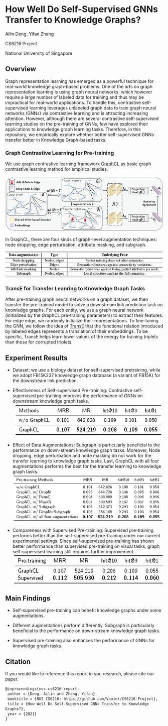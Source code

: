 # How Well Do Self-Supervised GNNs Transfer to Knowledge Graphs?
Ailin Deng, Yifan Zhang

CS6216 Project

National University of Singapore


## Overview
Graph representation learning has emerged as a powerful technique for real-world knowledge graph-based problems.  One of the arts on graph representation learning is using graph neural networks, which however require  a large number of labeled data for training and thus may be impractical for real-world applications. To handle this, contrastive self-supervised  learning leverages unlabeled graph data to train graph neural networks (GNNs) via contrastive learning and is attracting increasing attention. However, although there are several contrastive self-supervised  learning studies on the pre-training of GNNs, few have explored their applications to knowledge graph learning tasks. Therefore, in this repository, we empirically explore whether better self-supervised GNNs transfer better in Knowledge Graph-based tasks.

### Graph Contrastive Learning for Pre-training
We use graph contrastive learning framework [GraphCL](https://github.com/Shen-Lab/GraphCL) as basic graph contrastive learning method for empirical studies.

![](./Framework.png) 
 
In GraphCL, there are four kinds of graph-level augmentation techniques: node dropping, edge perturbation, attribute masking, and subgraph.

![](./Augmentation.png)

### TransE for Transfer Leanring to Knowledge Graph Tasks
After pre-training graph neural networks on a graph dataset, we then transfer the pre-trained model to solve a downstream link prediction task on knowledge graphs. For each entity, we use a graph neural network (initialized by the GraphCL pre-training parameters) to extract their features. For edge edge, we  randomly initialize their representations. To fine-tuning the GNN, we follow the idea of [TransE](https://proceedings.neurips.cc/paper/2013/file/1cecc7a77928ca8133fa24680a88d2f9-Paper.pdf) that the functional relation introduced by labeled edges represents a translation of their embeddings. To be specific, TransE helps learn lower values of the energy for training triplets than those for corrupted triplets.  


## Experiment Results
*  Dataset: we use a biology dataset for self-supervised pretraining, while we adopt FB15K237 knowledge graph database (a variant of FB15K) for the downstream link prediction.

*  Effectiveness of Self-supervised Pre-training: Contrastive self-supervised pre-training improves  the performance of GNNs on downstream knowledge graph tasks.
![](./Table1.png) 

*  Effect of Data Augmentations: Subgraph is particularly beneficial to the performance on down-stream knowledge graph tasks. Moreover, Node dropping, edge perturbation and node masking do not work for the transfer learning to knowledge graph tasks. Last, GraphCL with all four augmentations performs the best    for the transfer learning to knowledge graph tasks.
![](./Table2.png) 

*  Compareness with Supervised Pre-training:  Supervised pre-training performs better than the self-supervised pre-training under our current experimental settings. Since self-supervised pre-training has shown better performance than supervised pre-training on visual tasks, graph self-supervised learning still requires further improvement.
![](./Table3.png) 

## Main Findings

*  Self-supervised pre-training can benefit knowledge graphs under some augmentations.

*  Different augmentations perform differently. Subgraph is particularly beneficial to the performance on down-stream knowledge graph tasks.

*  Supervised pre-training also enhances the performance of GNNs for knowledge graph tasks.

## Citation

If you would like to reference this report in you research, please cite our paper.

```
@inproceedings{nus-cs6216-report,
 author = {Deng, Ailin and Zhang, Yifan},
 booktitle = {NUS CS6216: https://github.com/Vanint/CS6216-Project},  
 title = {How Well Do Self-Supervised GNNs Transfer to Knowledge Graphs?}, 
 year = {2021}
}
```

